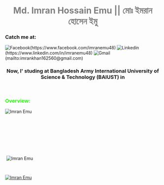 <!---Heading--->
<h1 align="center" style="color:#808080"> Md. Imran Hossain Emu || মোঃ ইমরান হোসেন ইমু</h1>

<!---Contact Info--->
<h3 align="left" style="color:#">Catch me at:</h3>


<p>
<img src="https://img.shields.io/badge/Facebook-1877F2?style=for-the-badge&logo=facebook&logoColor=white" alt="Facebook">(https://www.facebook.com/imranemu48)
<img src="https://img.shields.io/badge/LinkedIn-0077B5?style=for-the-badge&logo=linkedin&logoColor=white" alt="Linkedin">(https://www.linkedin.com/in/imranemu48)
<img src="https://img.shields.io/badge/Gmail-D14836?style=for-the-badge&logo=gmail&logoColor=white" alt="Gmail">(mailto:imrankhan162560@gmail.com)
</p>

<!---Details--->
<h3 align="center">Now, I' studing at <a href:"https://www.baiust.edu.bd/"> Bangladesh Army International University of Science & Technology (BAIUST)</a> in </h3>

<br>

<h3 align = "left" style="color:#26FC07;">Overview:</h3>

<!---Language Chart--->
<p><img align="left" src="https://github-readme-stats.vercel.app/api/top-langs?username=Md-Imran-Hossain-Emu&show_icons=true&locale=en&layout=compact" alt="Imran Emu" /></p>

<br><br><br><br><br>
<br><br><br>

<!---Github Stats--->
<p>&nbsp;<img align="center" src="https://github-readme-stats.vercel.app/api?username=Md-Imran-Hossain-Emu&show_icons=true&locale=en&theme=yeblu" alt="Imran Emu" /></p>

<br>
<!---Trophy Info--->
<p align="left"> <a href="https://github.com/ryo-ma/github-profile-trophy"><img src="https://github-profile-trophy.vercel.app/?username=Md-Imran-Hossain-Emu" alt="Imran Emu" /></a> </p>
